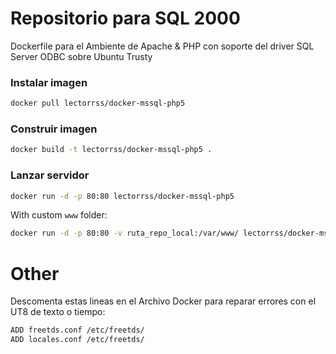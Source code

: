 # Repositorio para SQL 2000
Dockerfile para el Ambiente de Apache & PHP con soporte del driver SQL Server ODBC sobre Ubuntu Trusty

### Instalar imagen
```bash
docker pull lectorrss/docker-mssql-php5
```

### Construir imagen
```bash
docker build -t lectorrss/docker-mssql-php5 .
```

### Lanzar servidor
```bash
docker run -d -p 80:80 lectorrss/docker-mssql-php5
```
With custom `www` folder:
```bash
docker run -d -p 80:80 -v ruta_repo_local:/var/www/ lectorrss/docker-mssql-php5
```

# Other
Descomenta estas lineas en el Archivo Docker para reparar errores con el UT8 de texto o tiempo:
```bash
ADD freetds.conf /etc/freetds/
ADD locales.conf /etc/freetds/
```
